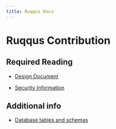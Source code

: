 ```yaml
---
title: Ruqqus Docs
---
```


# Ruqqus Contribution

## Required Reading

* [Design Document](./design)

* [Security Information](./security)

## Additional info

* [Database tables and schemas](./schemas)
